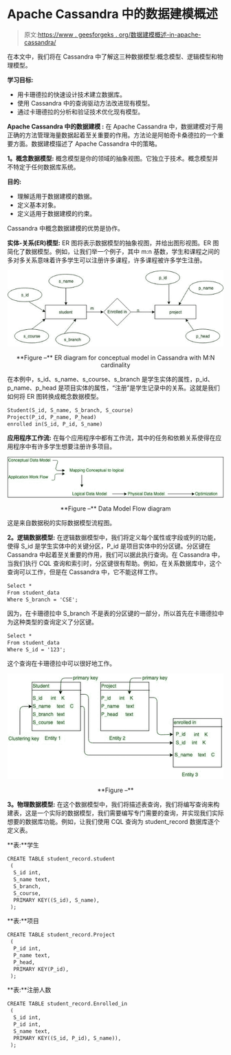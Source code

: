 # Apache Cassandra 中的数据建模概述

> 原文:[https://www . geesforgeks . org/数据建模概述-in-apache-cassandra/](https://www.geeksforgeeks.org/overview-of-data-modeling-in-apache-cassandra/)

在本文中，我们将在 Cassandra 中了解这三种数据模型:概念模型、逻辑模型和物理模型。

**学习目标:**

*   用卡珊德拉的快速设计技术建立数据库。
*   使用 Cassandra 中的查询驱动方法改进现有模型。
*   通过卡珊德拉的分析和验证技术优化现有模型。

**Apache Cassandra 中的数据建模 :**
在 Apache Cassandra 中，数据建模对于用正确的方法管理海量数据起着至关重要的作用。方法论是阿帕奇卡桑德拉的一个重要方面。数据建模描述了 Apache Cassandra 中的策略。

**1。概念数据模型:**
概念模型是你的领域的抽象视图。它独立于技术。概念模型并不特定于任何数据库系统。

**目的:**

*   理解适用于数据建模的数据。
*   定义基本对象。
*   定义适用于数据建模的约束。

Cassandra 中概念数据建模的优势是协作。

**实体-关系(ER)模型:**
ER 图将表示数据模型的抽象视图，并给出图形视图。ER 图简化了数据模型。例如，让我们举一个例子，其中 m:n 基数，学生和课程之间的多对多关系意味着许多学生可以注册许多课程，许多课程被许多学生注册。

![](img/befb17ca4356bb618b26f0dc09365b0a.png)

<center>**Figure –** ER diagram for conceptual model in Cassandra with M:N cardinality</center>

在本例中，s_id、s_name、s_course、s_branch 是学生实体的属性，p_id、p_name、p_head 是项目实体的属性，“注册”是学生记录中的关系。这就是我们如何将 ER 图转换成概念数据模型。

```
Student(S_id, S_name, S_branch, S_course)
Project(P_id, P_name, P_head)
enrolled in(S_id, P_id, S_name)
```

**应用程序工作流:**
在每个应用程序中都有工作流，其中的任务和依赖关系使得在应用程序中有许多学生想要注册许多项目。

![](img/f435605114df31959d578c0673dfde01.png)

<center>**Figure –** Data Model Flow diagram</center>

这是来自数据税的实际数据模型流程图。

**2。逻辑数据模型:**
在逻辑数据模型中，我们将定义每个属性或字段或列的功能，使得 S_id 是学生实体中的关键分区，P_id 是项目实体中的分区键。分区键在 Cassandra 中起着至关重要的作用，我们可以据此执行查询。在 Cassandra 中，当我们执行 CQL 查询和索引时，分区键很有帮助。例如，在关系数据库中，这个查询可以工作，但是在 Cassandra 中，它不能这样工作。

```
Select * 
From student_data 
Where S_branch = 'CSE'; 
```

因为，在卡珊德拉中 S_branch 不是表的分区键的一部分，所以首先在卡珊德拉中为这种类型的查询定义了分区键。

```
Select * 
From student_data 
Where S_id = '123'; 
```

这个查询在卡珊德拉中可以很好地工作。

![](img/d5d70ca5dc28942e9d319f778ea886b5.png)

<center>**Figure –**</center>

**3。物理数据模型:**
在这个数据模型中，我们将描述表查询，我们将编写查询来构建表，这是一个实际的数据模型，我们需要编写专门需要的查询，并实现我们实际想要的数据库功能。例如，让我们使用 CQL 查询为 student_record 数据库逐个定义表。

**表:**学生

```
CREATE TABLE student_record.student
 ( 
  S_id int,
  S_name text,
  S_branch,
  S_course,
  PRIMARY KEY((S_id), S_name),
 );
```

**表:**项目

```
CREATE TABLE student_record.Project
 ( 
  P_id int,
  P_name text,
  P_head,
  PRIMARY KEY(P_id),
 ); 
```

**表:**注册人数

```
CREATE TABLE student_record.Enrolled_in
 ( 
  S_id int,
  P_id int,
  S_name text,
  PRIMARY KEY((S_id, P_id), S_name)),
 ); 
```